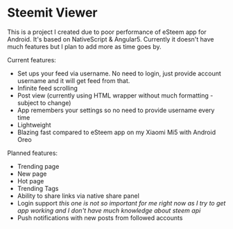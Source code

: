 # Steemit Viewer

This is a project I created due to poor performance of eSteem app for Android. It's based on NativeScript & Angular5. Currently it doesn't have much features but I plan to add more as time goes by.

Current features:
* Set ups your feed via username. No need to login, just provide account username and it will get feed from that.
* Infinite feed scrolling
* Post view (currently using HTML wrapper without much formatting - subject to change)
* App remembers your settings so no need to provide username every time
* Lightweight
* Blazing fast compared to eSteem app on my Xiaomi Mi5 with Android Oreo

Planned features:
* Trending page
* New page
* Hot page
* Trending Tags
* Ability to share links via native share panel
* Login support *this one is not so important for me right now as I try to get app working and I don't have much knowledge about steem api*
* Push notifications with new posts from followed accounts
